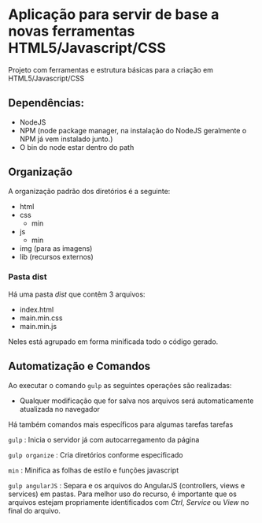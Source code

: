 # Aplicação para servir de base a novas ferramentas HTML5/Javascript/CSS

Projeto com ferramentas e estrutura básicas para a criação em HTML5/Javascript/CSS

## Dependências:
- NodeJS
- NPM (node package manager, na instalação do NodeJS geralmente o NPM já vem instalado junto.)
- O bin do node estar dentro do path

## Organização

A organização padrão dos diretórios é a seguinte:

- html
- css
	- min
- js
	- min
- img (para as imagens)
- lib (recursos externos)

### Pasta dist

Há uma pasta _dist_ que contêm 3 arquivos:

- index.html
- main.min.css
- main.min.js

Neles está agrupado em forma minificada todo o código gerado.

## Automatização e Comandos
Ao executar o comando `gulp` as seguintes operações são realizadas:
	
* Qualquer modificação que for salva nos arquivos será automaticamente atualizada no navegador

Há também comandos mais específicos para algumas tarefas tarefas

`gulp`
	: Inicia o servidor já com autocarregamento da página

`gulp organize`
	: Cria diretórios conforme especificado

`min`
	: Minifica as folhas de estilo e funções javascript

`gulp angularJS`
	: Separa e os arquivos do AngularJS (controllers, views e services) em pastas. Para melhor uso do recurso, é importante que os arquivos estejam propriamente identificados com *Ctrl*, *Service* ou *View* no final do arquivo. 